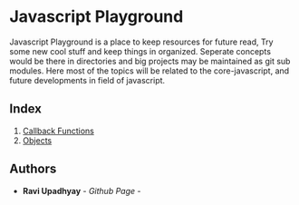 # Javascript Playground

Javascript Playground is a place to keep resources for future read, Try some new cool stuff and keep things in organized. Seperate concepts would be there in directories and big projects may be maintained as git sub modules.
Here most of the topics will be related to the core-javascript, and future developments in field of javascript.

## Index

1. [Callback Functions](callback-functions)
2. [Objects](objects)


## Authors

* **Ravi Upadhyay** - *Github Page* - [](https://ravi-upadhyay/github.io)
